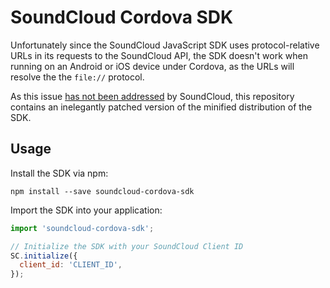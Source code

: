 SoundCloud Cordova SDK
======================

Unfortunately since the SoundCloud JavaScript SDK uses protocol-relative URLs in its requests to the SoundCloud API, the SDK doesn't work when running on an Android or iOS device under Cordova, as the URLs will resolve the the `file://` protocol.

As this issue [has not been addressed](https://github.com/soundcloud/soundcloud-javascript/issues/16) by SoundCloud, this repository contains an inelegantly patched version of the minified distribution of the SDK.

Usage
-----

Install the SDK via npm:

```
npm install --save soundcloud-cordova-sdk
```

Import the SDK into your application:

```js
import 'soundcloud-cordova-sdk';

// Initialize the SDK with your SoundCloud Client ID
SC.initialize({
  client_id: 'CLIENT_ID',
});
```

